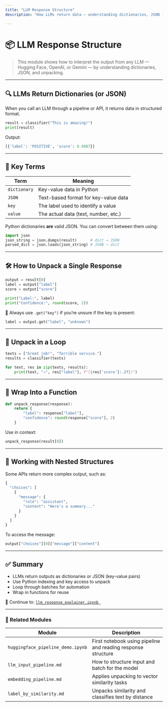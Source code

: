 ```yaml
---
title: "LLM Response Structure"
description: "How LLMs return data — understanding dictionaries, JSON format, and how to unpack them in Python"

---
```


# 📦 LLM Response Structure

> This module shows how to interpret the output from any LLM — Hugging Face, OpenAI, or Gemini — by understanding dictionaries, JSON, and unpacking.

---

## 🔍 LLMs Return Dictionaries (or JSON)

When you call an LLM through a pipeline or API, it returns data in structured format.

```python
result = classifier("This is amazing!")
print(result)
```

Output:
```python
[{'label': 'POSITIVE', 'score': 0.9987}]
```

---

## 🧠 Key Terms

| Term        | Meaning                              |
|-------------|---------------------------------------|
| `dictionary`| Key-value data in Python              |
| `JSON`      | Text-based format for key-value data  |
| `key`       | The label used to identify a value    |
| `value`     | The actual data (text, number, etc.)  |

Python dictionaries **are** valid JSON. You can convert between them using:

```python
import json
json_string = json.dumps(result)      # dict → JSON
parsed_dict = json.loads(json_string) # JSON → dict
```

---

## 🛠 How to Unpack a Single Response

```python
output = result[0]
label = output["label"]
score = output["score"]

print("Label:", label)
print("Confidence:", round(score, 2))
```

📌 Always use `.get("key")` if you’re unsure if the key is present:
```python
label = output.get("label", "unknown")
```

---

## 🔁 Unpack in a Loop

```python
texts = ["Great job!", "Terrible service."]
results = classifier(texts)

for text, res in zip(texts, results):
    print(text, "→", res["label"], f"({res['score']:.2f})")
```

---

## 🔧 Wrap Into a Function

```python
def unpack_response(response):
    return {
        "label": response["label"],
        "confidence": round(response["score"], 2)
    }
```

Use in context:
```python
unpack_response(result[0])
```

---

## 🧾 Working with Nested Structures

Some APIs return more complex output, such as:

```python
{
  "choices": [
    {
      "message": {
        "role": "assistant",
        "content": "Here's a summary..."
      }
    }
  ]
}
```

To access the message:
```python
output["choices"][0]["message"]["content"]
```

---

## ✅ Summary

- LLMs return outputs as dictionaries or JSON (key-value pairs)
- Use Python indexing and key access to unpack
- Loop through batches for automation
- Wrap in functions for reuse

📘 Continue to: [`llm_response_explainer.ipynb `](llm_response_explainer.md )

---

### 🔗 Related Modules

| Module                                   | Description                                                   |
| ---------------------------------------- | ------------------------------------------------------------- |
| `huggingface_pipeline_demo.ipynb`        | First notebook using pipeline and reading response structure  |
| `llm_input_pipeline.md`                  | How to structure input and batch for the model                |
| `embedding_pipeline.md`                  | Applies unpacking to vector similarity tasks                  |
| `label_by_similarity.md`                 | Unpacks similarity and classifies text by distance            |
